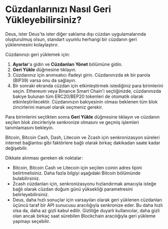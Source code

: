 # Cüzdanlarınızı Nasıl Geri Yükleyebilirsiniz?

Deus, ister Deus'ta ister diğer saklama dışı cüzdan uygulamalarında oluşturulmuş olsun, standart uyumlu herhangi bir cüzdanın geri yüklenmesini kolaylaştırır.

Cüzdanınızı geri yüklemek için:

1. **Ayarlar**'a gidin ve **Cüzdanları Yönet** bölümüne gidin.
2. **Geri Yükle** düğmesine tıklayın.
3. Cüzdanınız için anımsatıcı ifadeyi girin. Cüzdanınızda ek bir parola (BIP39) varsa onu da sağlayın.
4. Bir sonraki ekranda cüzdan için etkinleştirmek istediğiniz para birimlerini seçin. Ethereum veya Binance Smart Chain'i seçtiğinizde, cüzdanınızda bakiye bulunan tüm ERC20/BEP20 tokenleri de otomatik olarak etkinleştirilecektir. Cüzdanınızın bakiyesinin olması beklenen tüm blok zincirlerini manuel olarak seçmeniz gerekir.

Para birimlerini seçtikten sonra **Geri Yükle** düğmesine tıklayın ve cüzdanın seçilen blok zincirleriyle senkronize olmasını ve geçmiş işlemleri tanımlamasını bekleyin.

Bitcoin, Bitcoin Cash, Dash, Litecoin ve Zcash için senkronizasyon süreleri internet bağlantısı gibi faktörlere bağlı olarak birkaç dakikadan saate kadar değişebilir.

Dikkate alınması gereken ek noktalar:

- Bitcoin, Bitcoin Cash ve Litecoin için seçilen coinin adres tipini belirtmelisiniz. Daha fazla bilgiyi aşağıdaki Bitcoin bölümünde bulabilirsiniz.
- Zcash cüzdanları için, senkronizasyonu hızlandırmak amacıyla isteğe bağlı olarak cüzdan doğum günü yüksekliği parametresini belirleyebilirsiniz.
- Deus, daha hızlı sonuçlar için varsayılan olarak geri yüklenen cüzdanları üçüncü taraf bir API sunucusu aracılığıyla senkronize eder. Bu daha hızlı olsa da, daha az gizli kabul edilir. Gizliliğe duyarlı kullanıcılar, daha gizli olan ancak birkaç saat sürebilen Blockchain aracılığıyla geri yükleme yapmayı seçebilir.